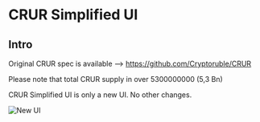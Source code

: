 CRUR Simplified UI
===================

Intro
-----
Original CRUR spec is available --> https://github.com/Cryptoruble/CRUR 

Please note that total CRUR supply in over 5300000000 (5,3 Bn)

CRUR Simplified UI is only a new UI. No other changes. 

![New UI](https://github.com/bicypto/CRUR-Simplified-UI/blob/master/new_crur_wallet.PNG)

 







